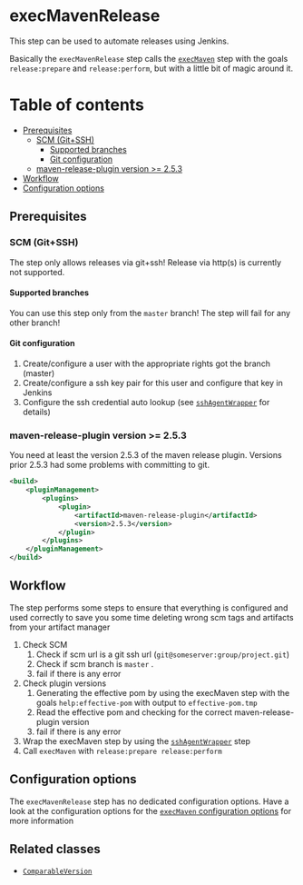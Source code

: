 # execMavenRelease

This step can be used to automate releases using Jenkins.

Basically the `execMavenRelease` step calls the
[`execMaven`](execMaven.md) step with the goals `release:prepare` and
`release:perform`, but with a little bit of magic around it.

# Table of contents
* [Prerequisites](#prerequisites)
    * [SCM (Git+SSH)](#scm-gitssh)
        * [Supported branches](#supported-branches)
        * [Git configuration](#git-configuration)
    * [maven-release-plugin version >= 2.5.3](#maven-release-plugin-version--253)
* [Workflow](#workflow)
* [Configuration options](#configuration-options)

## Prerequisites

### SCM (Git+SSH)

The step only allows releases via git+ssh! Release via http(s) is
currently not supported.

#### Supported branches

You can use this step only from the `master` branch! The step will fail
for any other branch!

#### Git configuration

1. Create/configure a user with the appropriate rights got the branch (master)
2. Create/configure a ssh key pair for this user and configure that key
   in Jenkins
3. Configure the ssh credential auto lookup (see
   [`sshAgentWrapper`](sshAgentWrapper.md) for details)

### maven-release-plugin version >= 2.5.3

You need at least the version 2.5.3 of the maven release plugin.
Versions prior 2.5.3 had some problems with committing to git.

```xml
<build>
    <pluginManagement>
        <plugins>
            <plugin>
                <artifactId>maven-release-plugin</artifactId>
                <version>2.5.3</version>
            </plugin>
        </plugins>
    </pluginManagement>
</build>
```

## Workflow

The step performs some steps to ensure that everything is configured and
used correctly to save you some time deleting wrong scm tags and
artifacts from your artifact manager

1. Check SCM
   1. Check if scm url is a git ssh url
   (`git@someserver:group/project.git`)
   2. Check if scm branch is `master` .
   3. fail if there is any error
2. Check plugin versions
   1. Generating the effective pom by using the execMaven step with the
      goals `help:effective-pom` with output to
      `effective-pom.tmp`
   2. Read the effective pom and checking for the correct
      maven-release-plugin version
   3. fail if there is any error
3. Wrap the execMaven step by using the
   [`sshAgentWrapper`](sshAgentWrapper.md) step
3. Call `execMaven` with `release:prepare release:perform`

## Configuration options

The `execMavenRelease` step has no dedicated configuration options. Have
a look at the configuration options for the
[`execMaven` configuration options](execMaven.md#configuration-options) for more information

## Related classes
* [`ComparableVersion`](../src/com/dettonville/dcapi/pipeline/versioning/ComparableVersion.groovy)
